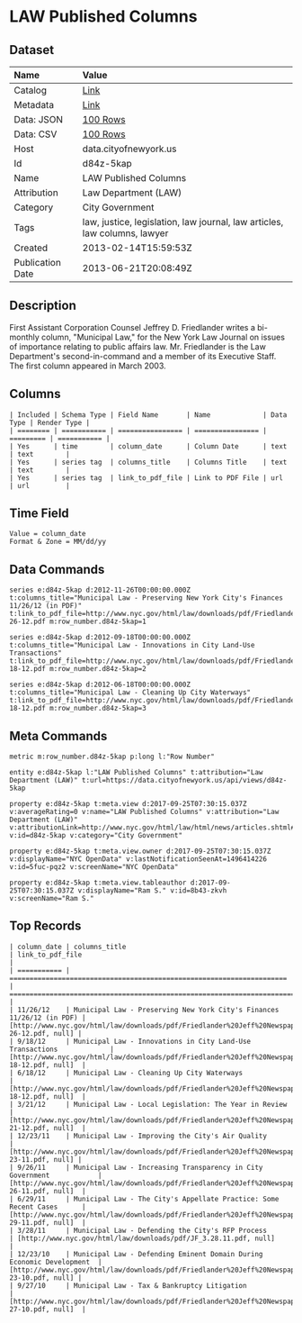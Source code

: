 # LAW Published Columns

## Dataset

| Name | Value |
| :--- | :---- |
| Catalog | [Link](https://catalog.data.gov/dataset/law-published-columns-43e0a) |
| Metadata | [Link](https://data.cityofnewyork.us/api/views/d84z-5kap) |
| Data: JSON | [100 Rows](https://data.cityofnewyork.us/api/views/d84z-5kap/rows.json?max_rows=100) |
| Data: CSV | [100 Rows](https://data.cityofnewyork.us/api/views/d84z-5kap/rows.csv?max_rows=100) |
| Host | data.cityofnewyork.us |
| Id | d84z-5kap |
| Name | LAW Published Columns |
| Attribution | Law Department (LAW) |
| Category | City Government |
| Tags | law, justice, legislation, law journal, law articles, law columns, lawyer |
| Created | 2013-02-14T15:59:53Z |
| Publication Date | 2013-06-21T20:08:49Z |

## Description

First Assistant Corporation Counsel Jeffrey D. Friedlander writes a bi-monthly column, "Municipal Law," for the New York Law Journal on issues of importance relating to public affairs law. Mr. Friedlander is the Law Department's second-in-command and a member of its Executive Staff. The first column appeared in March 2003.

## Columns

```ls
| Included | Schema Type | Field Name       | Name             | Data Type | Render Type |
| ======== | =========== | ================ | ================ | ========= | =========== |
| Yes      | time        | column_date      | Column Date      | text      | text        |
| Yes      | series tag  | columns_title    | Columns Title    | text      | text        |
| Yes      | series tag  | link_to_pdf_file | Link to PDF File | url       | url         |
```

## Time Field

```ls
Value = column_date
Format & Zone = MM/dd/yy
```

## Data Commands

```ls
series e:d84z-5kap d:2012-11-26T00:00:00.000Z t:columns_title="Municipal Law - Preserving New York City's Finances 11/26/12 (in PDF)" t:link_to_pdf_file=http://www.nyc.gov/html/law/downloads/pdf/Friedlander%20Jeff%20Newspaper%20Article%2011-26-12.pdf m:row_number.d84z-5kap=1

series e:d84z-5kap d:2012-09-18T00:00:00.000Z t:columns_title="Municipal Law - Innovations in City Land-Use Transactions" t:link_to_pdf_file=http://www.nyc.gov/html/law/downloads/pdf/Friedlander%20Jeff%20Newspaper%20Article%209-18-12.pdf m:row_number.d84z-5kap=2

series e:d84z-5kap d:2012-06-18T00:00:00.000Z t:columns_title="Municipal Law - Cleaning Up City Waterways" t:link_to_pdf_file=http://www.nyc.gov/html/law/downloads/pdf/Friedlander%20Jeff%20Newspaper%20Article%206-18-12.pdf m:row_number.d84z-5kap=3
```

## Meta Commands

```ls
metric m:row_number.d84z-5kap p:long l:"Row Number"

entity e:d84z-5kap l:"LAW Published Columns" t:attribution="Law Department (LAW)" t:url=https://data.cityofnewyork.us/api/views/d84z-5kap

property e:d84z-5kap t:meta.view d:2017-09-25T07:30:15.037Z v:averageRating=0 v:name="LAW Published Columns" v:attribution="Law Department (LAW)" v:attributionLink=http://www.nyc.gov/html/law/html/news/articles.shtml#2012 v:id=d84z-5kap v:category="City Government"

property e:d84z-5kap t:meta.view.owner d:2017-09-25T07:30:15.037Z v:displayName="NYC OpenData" v:lastNotificationSeenAt=1496414226 v:id=5fuc-pqz2 v:screenName="NYC OpenData"

property e:d84z-5kap t:meta.view.tableauthor d:2017-09-25T07:30:15.037Z v:displayName="Ram S." v:id=8b43-zkvh v:screenName="Ram S."
```

## Top Records

```ls
| column_date | columns_title                                                         | link_to_pdf_file                                                                                          | 
| =========== | ===================================================================== | ========================================================================================================= | 
| 11/26/12    | Municipal Law - Preserving New York City's Finances 11/26/12 (in PDF) | [http://www.nyc.gov/html/law/downloads/pdf/Friedlander%20Jeff%20Newspaper%20Article%2011-26-12.pdf, null] | 
| 9/18/12     | Municipal Law - Innovations in City Land-Use Transactions             | [http://www.nyc.gov/html/law/downloads/pdf/Friedlander%20Jeff%20Newspaper%20Article%209-18-12.pdf, null]  | 
| 6/18/12     | Municipal Law - Cleaning Up City Waterways                            | [http://www.nyc.gov/html/law/downloads/pdf/Friedlander%20Jeff%20Newspaper%20Article%206-18-12.pdf, null]  | 
| 3/21/12     | Municipal Law - Local Legislation: The Year in Review                 | [http://www.nyc.gov/html/law/downloads/pdf/Friedlander%20Jeff%20Newspaper%20Article%203-21-12.pdf, null]  | 
| 12/23/11    | Municipal Law - Improving the City's Air Quality                      | [http://www.nyc.gov/html/law/downloads/pdf/Friedlander%20Jeff%20Newspaper%20Article%2012-23-11.pdf, null] | 
| 9/26/11     | Municipal Law - Increasing Transparency in City Government            | [http://www.nyc.gov/html/law/downloads/pdf/Friedlander%20Jeff%20Newspaper%20Article%209-26-11.pdf, null]  | 
| 6/29/11     | Municipal Law - The City's Appellate Practice: Some Recent Cases      | [http://www.nyc.gov/html/law/downloads/pdf/Friedlander%20Jeff%20Newspaper%20Article%206-29-11.pdf, null]  | 
| 3/28/11     | Municipal Law - Defending the City's RFP Process                      | [http://www.nyc.gov/html/law/downloads/pdf/JF_3.28.11.pdf, null]                                          | 
| 12/23/10    | Municipal Law - Defending Eminent Domain During Economic Development  | [http://www.nyc.gov/html/law/downloads/pdf/Friedlander%20Jeff%20Newspaper%20Article%2012-23-10.pdf, null] | 
| 9/27/10     | Municipal Law - Tax & Bankruptcy Litigation                           | [http://www.nyc.gov/html/law/downloads/pdf/Friedlander%20Jeff%20Newspaper%20Article%209-27-10.pdf, null]  | 
```